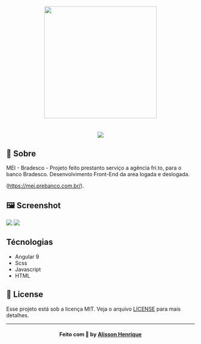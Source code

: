 <h3 align="center">
    <img width="300px" src="https://i.imgur.com/OSbY0PA.jpg">
    <br><br>
</h3>
<p align="center"> 

  <img src="https://img.shields.io/github/license/Suburbanno/Ecoleta?style=flat&logo">
</p>



## 🔖 Sobre

MEI - Bradesco - Projeto feito prestanto serviço a agência fri.to, para o banco Bradesco. Desenvolvimento Front-End da area logada e deslogada.

 (https://mei.prebanco.com.br/).

## 🖼 Screenshot

<img src="https://i.imgur.com/lGiY4oZ.gif">

<img src="https://i.imgur.com/gTdMaKf.gif">

## Técnologias
- Angular 9
- Scss
- Javascript
- HTML


## 📝 License

Esse projeto está sob a licença MIT. Veja o arquivo [LICENSE](LICENSE) para mais detalhes.

---

<h4 align="center">
    Feito com 💜 by <a href="https://www.linkedin.com/in/alissonhenri/" target="_blank">Alisson Henrique</a>
</h4>
